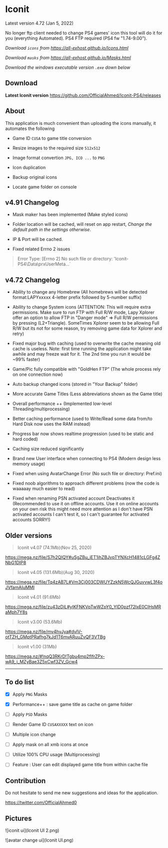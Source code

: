 
# Iconit

Latest version 4.72 (Jan 5, 2022)

No longer ftp client needed to change PS4 games' icon this tool will do it for you (everything Automated). PS4 FTP required (PS4 fw "1.74-9.00").

*Download `icons` from <https://all-exhost.github.io/Icons.html>*

*Download `masks` from <https://all-exhost.github.io/Masks.html>*

*Download the windows executable version `.exe` down below*

## Download

**Latest Iconit version**
<https://github.com/OfficialAhmed/Iconit-PS4/releases>

## About

This application is much convenient than uploading the icons manually, it automates the following

* Game ID `CUSA` to game title conversion

* Resize images to the required size `512x512`

* Image format convertion `JPG, ICO ...` to `PNG`

* Icon duplication

* Backup original icons

* Locate game folder on console  

## v4.91 Changelog

* Mask maker has been implemented (Make styled icons)

* Folder location will be cached, will reset on app restart, *Change the default path in the settings otherwise*.

* IP & Port will be cached.

* Fixed related Errno 2 issues

> Error Type: [Errno 2] No such file or directory: 'Iconit-PS4\\Data\\prxUserMeta\...`
  
## v4.72 Changelog

* Ability to change any Homebrew (All homebrews will be detected format:LAPYxxxxx 4-letter prefix followed by 5-number suffix)

* Ability to change System icons (ATTENTION: This will require extra permissions. Make sure to run FTP with Full R/W mode, Lapy Xplorer offer an option to allow FTP in "Danger mode" => Full R/W permissions by pressing (L2+Triangle). SomeTimes Xplorer seem to be allowing Full R/W but its not for some reason, try removing game data for Xplorer and retry)

* Fixed major bug with caching (used to overwrite the cache meaning old cache is useless. Note: first time running the application might take awhile and may freeze wait for it. The 2nd time you run it would be ~99% faster)

* Game/Pic fully compatible with "GoldHen FTP" (The whole process rely on one connection now)

* Auto backup changed icons (stored in "Your Backup" folder)

* More accurate Game Titles (Less abbreviations shown as the Game title)

* Overall performance ++ (Implemented low-level Threading/multiprocessing)

* Better caching performance (used to Write/Read some data from/to Hard Disk now uses the RAM instead)

* Progress bar now shows realtime progression (used to be static and hard coded)

* Caching size reduced significantly

* Brand new User interface when connecting to PS4 (Modern design less memory usage)

* Fixed when using AvatarChange Error (No such file or directory: Pref.ini)

* Fixed noob algorithms to approach different problems (now the code is waaaaay much easier to read)

* Fixed when renaming PSN activated account Deactivates it (Recommended to use it on offline accounts. Use it on online accounts on your own risk this might need more attention as I don't have PSN activated accounts I can't test it, so I can't guarantee for activated accounts SORRY!)

## Older versions

>Iconit v4.07 (74.1Mb)(Nov 25, 2020)

<https://mega.nz/file/S7h2QIQY#uSgZBu_iET1ihZBJvpTYNXcH1481cLGFg4ZNbG1DIP8>

>Iconit v4.05 (131.6Mb)(Aug 30, 2020)

<https://mega.nz/file/Tq4zAB7L#Vm3Cj003CDWUYZzkN5WcQJGuvvwL3f4oJVfamAIuMMI>

>Iconit v4.01 (91.6Mb)

<https://mega.nz/file/zu43zDiL#yIKFNKVpTwWZpY0_YID0pzf72IxE0ClHsMRaMph7Y8s>

>Iconit v3.00 (53.6Mb)

<https://mega.nz/file/mv4hyJya#dylV-otTZH_GMptPRafhg7kJd1T6mvARuuZvQF3VTBg>

>Iconit v1.00 (31Mb)

<https://mega.nz/#!nqQ3RKrD!Tgbu4mp2flfrZPx-wA9_j_MZyBae3Z5xCwf3ZV_Gcw4>

________________________________________

## To do list

* [x] Apply `PNG` Masks

* [x] Performance++ : save game title as cache on game folder

* [ ] Apply `PSD` Masks

* [ ] Render Game ID `CUSAXXXXX` text on icon

* [ ] Multiple icon change

* [ ] Apply mask on all xmb icons at once

* [ ] Utilize 100% CPU usage (Multiprocessing)

* [ ] Feature : User can edit displayed game title from within cache file

## Contribution

Do not hesitate to send me new suggestions and ideas for the application.

<https://twitter.com/OfficialAhmed0>

## Pictures

![iconit ui](Iconit UI 2.png)

![avatar change ui](Iconit UI.png)

